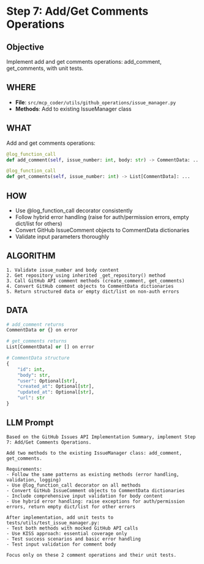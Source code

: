 # Step 7: Add/Get Comments Operations

## Objective
Implement add and get comments operations: add_comment, get_comments, with unit tests.

## WHERE
- **File**: `src/mcp_coder/utils/github_operations/issue_manager.py`
- **Methods**: Add to existing IssueManager class

## WHAT
Add and get comments operations:
```python
@log_function_call
def add_comment(self, issue_number: int, body: str) -> CommentData: ...

@log_function_call
def get_comments(self, issue_number: int) -> List[CommentData]: ...
```

## HOW
- Use @log_function_call decorator consistently
- Follow hybrid error handling (raise for auth/permission errors, empty dict/list for others)
- Convert GitHub IssueComment objects to CommentData dictionaries
- Validate input parameters thoroughly

## ALGORITHM
```
1. Validate issue_number and body content
2. Get repository using inherited _get_repository() method
3. Call GitHub API comment methods (create_comment, get_comments)
4. Convert GitHub comment objects to CommentData dictionaries
5. Return structured data or empty dict/list on non-auth errors
```

## DATA
```python
# add_comment returns
CommentData or {} on error

# get_comments returns
List[CommentData] or [] on error  

# CommentData structure
{
    "id": int,
    "body": str,
    "user": Optional[str],
    "created_at": Optional[str], 
    "updated_at": Optional[str],
    "url": str
}
```

## LLM Prompt
```
Based on the GitHub Issues API Implementation Summary, implement Step 7: Add/Get Comments Operations.

Add two methods to the existing IssueManager class: add_comment, get_comments.

Requirements:
- Follow the same patterns as existing methods (error handling, validation, logging)
- Use @log_function_call decorator on all methods
- Convert GitHub IssueComment objects to CommentData dictionaries
- Include comprehensive input validation for body content
- Use hybrid error handling: raise exceptions for auth/permission errors, return empty dict/list for other errors

After implementation, add unit tests to tests/utils/test_issue_manager.py:
- Test both methods with mocked GitHub API calls
- Use KISS approach: essential coverage only
- Test success scenarios and basic error handling
- Test input validation for comment body

Focus only on these 2 comment operations and their unit tests.
```
